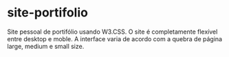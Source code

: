 # site-portifolio
Site pessoal de portifólio usando W3.CSS.
O site é completamente flexível entre desktop e moble.
A interface varia de acordo com a quebra de página large, medium e small size.
